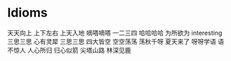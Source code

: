 # Idioms
天天向上
上下左右
上天入地
嘀嗒嘀嗒
一二三四
哈哈哈哈
为所欲为
interesting
三思三思
心有灵犀
三思三思
四大皆空
空空荡荡
荡秋千呀
夏天来了
呀呀学语
语不惊人
人心所归
归心似箭
尖塔山路
林深见鹿
